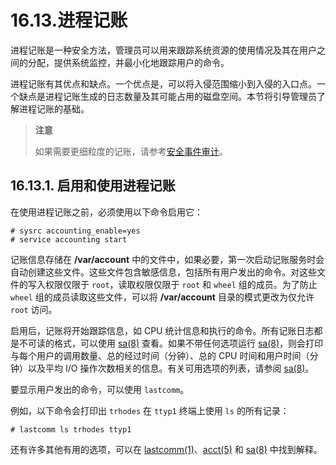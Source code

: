 # 16.13.进程记账

进程记账是一种安全方法，管理员可以用来跟踪系统资源的使用情况及其在用户之间的分配，提供系统监控，并最小化地跟踪用户的命令。

进程记账有其优点和缺点。一个优点是，可以将入侵范围缩小到入侵的入口点。一个缺点是进程记账生成的日志数量及其可能占用的磁盘空间。本节将引导管理员了解进程记账的基础。

>**注意**
>
>如果需要更细粒度的记账，请参考[安全事件审计](https://docs.freebsd.org/en/books/handbook/audit/#audit)。 

## 16.13.1. 启用和使用进程记账

在使用进程记账之前，必须使用以下命令启用它：

```
# sysrc accounting_enable=yes
# service accounting start
```

记账信息存储在 **/var/account** 中的文件中，如果必要，第一次启动记账服务时会自动创建这些文件。这些文件包含敏感信息，包括所有用户发出的命令。对这些文件的写入权限仅限于 `root`，读取权限仅限于 `root` 和 `wheel` 组的成员。为了防止 `wheel` 组的成员读取这些文件，可以将 **/var/account** 目录的模式更改为仅允许 `root` 访问。

启用后，记账将开始跟踪信息，如 CPU 统计信息和执行的命令。所有记账日志都是不可读的格式，可以使用 [sa(8)](https://man.freebsd.org/cgi/man.cgi?query=sa&sektion=8&format=html) 查看。如果不带任何选项运行 [sa(8)](https://man.freebsd.org/cgi/man.cgi?query=sa&sektion=8&format=html)，则会打印与每个用户的调用数量、总的经过时间（分钟）、总的 CPU 时间和用户时间（分钟）以及平均 I/O 操作次数相关的信息。有关可用选项的列表，请参阅 [sa(8)](https://man.freebsd.org/cgi/man.cgi?query=sa&sektion=8&format=html)。

要显示用户发出的命令，可以使用 `lastcomm`。

例如，以下命令会打印出 `trhodes` 在 `ttyp1` 终端上使用 `ls` 的所有记录：

```
# lastcomm ls trhodes ttyp1
```

还有许多其他有用的选项，可以在 [lastcomm(1)](https://man.freebsd.org/cgi/man.cgi?query=lastcomm&sektion=1&format=html)、[acct(5)](https://man.freebsd.org/cgi/man.cgi?query=acct&sektion=5&format=html) 和 [sa(8)](https://man.freebsd.org/cgi/man.cgi?query=sa&sektion=8&format=html) 中找到解释。

